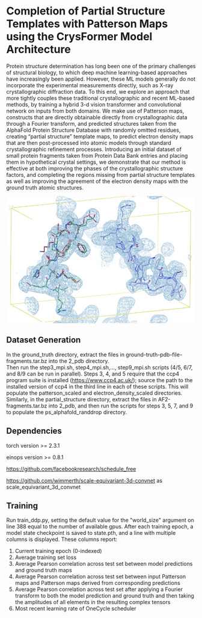 # Completion of Partial Structure Templates with Patterson Maps using the CrysFormer Model Architecture

Protein structure determination has long been one of the primary challenges of structural biology, to which deep machine learning-based approaches have increasingly been applied.
However, these ML models generally do not incorporate the experimental measurements directly, such as X-ray crystallographic diffraction data. 
To this end, we explore an approach that more tightly couples these traditional crystallographic and recent ML-based methods, by training a hybrid 3-d vision transformer and convolutional network on inputs from both domains.
We make use of Patterson maps, constructs that are directly obtainable directly from crystallographic data through a Fourier transform, and predicted structures taken from the AlphaFold Protein Structure Database with randomly omitted residues, creating “partial structure” template maps, to predict electron density maps that are then post-processed into atomic models through standard crystallographic refinement processes.
Introducing an initial dataset of small protein fragments taken from Protein Data Bank entries and placing them in hypothetical crystal settings, we demonstrate that our method is effective at both improving the phases of the crystallographic structure factors, and completing the regions missing from partial structure templates as well as improving the agreement of the electron density maps with the ground truth atomic structures.

<p align="center">
  <img src="./images/4KT6_2.pd_131_start_4.png" alt="Model prediction compared with ground truth and partial structure atomic coordinates on a test set example"/>
</p>

## Dataset Generation
In the ground_truth directory, extract the files in ground-truth-pdb-file-fragments.tar.bz into the 2_pdb directory.  
Then run the step3_mpi.sh, step4_mpi.sh,..., step9_mpi.sh scripts (4/5, 6/7, and 8/9 can be run in parallel). 
Steps 3, 4, and 5 require that the ccp4 program suite is installed (https://www.ccp4.ac.uk/); source the path to the installed version of ccp4 in the third line in each of these scripts.
This will populate the patterson_scaled and electron_density_scaled directories.
Similarly, in the partial_structure directory, extract the files in AF2-fragments.tar.bz into 2_pdb, and then run the scripts for steps 3, 5, 7, and 9 to populate the ps_alphafold_randdrop directory.

## Dependencies
torch version >= 2.3.1

einops version >= 0.8.1

https://github.com/facebookresearch/schedule_free

https://github.com/wimmerth/scale-equivariant-3d-convnet as scale_equivariant_3d_convnet

## Training
Run train_ddp.py, setting the default value for the "world_size" argument on line 388 equal to the number of available gpus. 
After each training epoch, a model state checkpoint is saved to state.pth, and a line with multiple columns is displayed.
These columns report:
1. Current training epoch (0-indexed)
2. Average training set loss
3. Average Pearson correlation across test set between model predictions and ground truth maps
4. Average Pearson correlation across test set between input Patterson maps and Patterson maps derived from corresponding predictions
5. Average Pearson correlation across test set after applying a Fourier transform to both the model prediction and ground truth and then taking the amplitudes of all elements in the resulting complex tensors
6. Most recent learning rate of OneCycle scheduler
